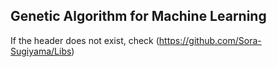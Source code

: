 ## **Genetic Algorithm for Machine Learning**

  If the header does not exist, check (https://github.com/Sora-Sugiyama/Libs)
